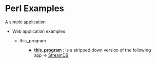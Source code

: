 # Perl Examples
A simple application<br>
<ul>
  <li>Web application examples</li>
    <ul>
      <li>this_program</li>
    <ul>
        <ul>
          <li><STRONG><u>this_program</u></STRONG> : 
            Is a stripped down version of the following app => <a href="https://github.com/mcholste/streamdb">StreamDB</a></li>
        </ul>
</ul> 
